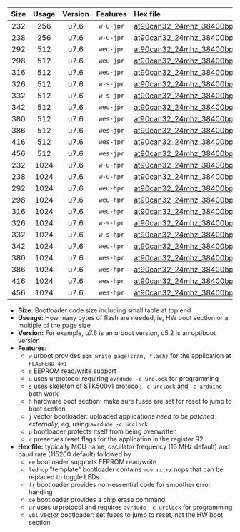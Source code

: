 |Size|Usage|Version|Features|Hex file|
|:-:|:-:|:-:|:-:|:--|
|232|256|u7.6|`w-u-jpr`|[at90can32_24mhz_38400bps_ur_vbl.hex](https://raw.githubusercontent.com/stefanrueger/urboot/main//at90can32_24mhz_38400bps_ur_vbl.hex)|
|238|256|u7.6|`w-u-jpr`|[at90can32_24mhz_38400bps_lednop_ur_vbl.hex](https://raw.githubusercontent.com/stefanrueger/urboot/main//at90can32_24mhz_38400bps_lednop_ur_vbl.hex)|
|292|512|u7.6|`weu-jpr`|[at90can32_24mhz_38400bps_ee_ur_vbl.hex](https://raw.githubusercontent.com/stefanrueger/urboot/main//at90can32_24mhz_38400bps_ee_ur_vbl.hex)|
|298|512|u7.6|`weu-jpr`|[at90can32_24mhz_38400bps_ee_lednop_ur_vbl.hex](https://raw.githubusercontent.com/stefanrueger/urboot/main//at90can32_24mhz_38400bps_ee_lednop_ur_vbl.hex)|
|316|512|u7.6|`weu-jpr`|[at90can32_24mhz_38400bps_ee_lednop_fr_ur_vbl.hex](https://raw.githubusercontent.com/stefanrueger/urboot/main//at90can32_24mhz_38400bps_ee_lednop_fr_ur_vbl.hex)|
|326|512|u7.6|`w-s-jpr`|[at90can32_24mhz_38400bps_vbl.hex](https://raw.githubusercontent.com/stefanrueger/urboot/main//at90can32_24mhz_38400bps_vbl.hex)|
|332|512|u7.6|`w-s-jpr`|[at90can32_24mhz_38400bps_lednop_vbl.hex](https://raw.githubusercontent.com/stefanrueger/urboot/main//at90can32_24mhz_38400bps_lednop_vbl.hex)|
|342|512|u7.6|`weu-jpr`|[at90can32_24mhz_38400bps_ee_lednop_fr_ce_ur_vbl.hex](https://raw.githubusercontent.com/stefanrueger/urboot/main//at90can32_24mhz_38400bps_ee_lednop_fr_ce_ur_vbl.hex)|
|380|512|u7.6|`wes-jpr`|[at90can32_24mhz_38400bps_ee_vbl.hex](https://raw.githubusercontent.com/stefanrueger/urboot/main//at90can32_24mhz_38400bps_ee_vbl.hex)|
|386|512|u7.6|`wes-jpr`|[at90can32_24mhz_38400bps_ee_lednop_vbl.hex](https://raw.githubusercontent.com/stefanrueger/urboot/main//at90can32_24mhz_38400bps_ee_lednop_vbl.hex)|
|416|512|u7.6|`wes-jpr`|[at90can32_24mhz_38400bps_ee_lednop_fr_vbl.hex](https://raw.githubusercontent.com/stefanrueger/urboot/main//at90can32_24mhz_38400bps_ee_lednop_fr_vbl.hex)|
|456|512|u7.6|`wes-jpr`|[at90can32_24mhz_38400bps_ee_lednop_fr_ce_vbl.hex](https://raw.githubusercontent.com/stefanrueger/urboot/main//at90can32_24mhz_38400bps_ee_lednop_fr_ce_vbl.hex)|
|232|1024|u7.6|`w-u-hpr`|[at90can32_24mhz_38400bps_ur.hex](https://raw.githubusercontent.com/stefanrueger/urboot/main//at90can32_24mhz_38400bps_ur.hex)|
|238|1024|u7.6|`w-u-hpr`|[at90can32_24mhz_38400bps_lednop_ur.hex](https://raw.githubusercontent.com/stefanrueger/urboot/main//at90can32_24mhz_38400bps_lednop_ur.hex)|
|292|1024|u7.6|`weu-hpr`|[at90can32_24mhz_38400bps_ee_ur.hex](https://raw.githubusercontent.com/stefanrueger/urboot/main//at90can32_24mhz_38400bps_ee_ur.hex)|
|298|1024|u7.6|`weu-hpr`|[at90can32_24mhz_38400bps_ee_lednop_ur.hex](https://raw.githubusercontent.com/stefanrueger/urboot/main//at90can32_24mhz_38400bps_ee_lednop_ur.hex)|
|316|1024|u7.6|`weu-hpr`|[at90can32_24mhz_38400bps_ee_lednop_fr_ur.hex](https://raw.githubusercontent.com/stefanrueger/urboot/main//at90can32_24mhz_38400bps_ee_lednop_fr_ur.hex)|
|326|1024|u7.6|`w-s-hpr`|[at90can32_24mhz_38400bps.hex](https://raw.githubusercontent.com/stefanrueger/urboot/main//at90can32_24mhz_38400bps.hex)|
|332|1024|u7.6|`w-s-hpr`|[at90can32_24mhz_38400bps_lednop.hex](https://raw.githubusercontent.com/stefanrueger/urboot/main//at90can32_24mhz_38400bps_lednop.hex)|
|342|1024|u7.6|`weu-hpr`|[at90can32_24mhz_38400bps_ee_lednop_fr_ce_ur.hex](https://raw.githubusercontent.com/stefanrueger/urboot/main//at90can32_24mhz_38400bps_ee_lednop_fr_ce_ur.hex)|
|380|1024|u7.6|`wes-hpr`|[at90can32_24mhz_38400bps_ee.hex](https://raw.githubusercontent.com/stefanrueger/urboot/main//at90can32_24mhz_38400bps_ee.hex)|
|386|1024|u7.6|`wes-hpr`|[at90can32_24mhz_38400bps_ee_lednop.hex](https://raw.githubusercontent.com/stefanrueger/urboot/main//at90can32_24mhz_38400bps_ee_lednop.hex)|
|416|1024|u7.6|`wes-hpr`|[at90can32_24mhz_38400bps_ee_lednop_fr.hex](https://raw.githubusercontent.com/stefanrueger/urboot/main//at90can32_24mhz_38400bps_ee_lednop_fr.hex)|
|456|1024|u7.6|`wes-hpr`|[at90can32_24mhz_38400bps_ee_lednop_fr_ce.hex](https://raw.githubusercontent.com/stefanrueger/urboot/main//at90can32_24mhz_38400bps_ee_lednop_fr_ce.hex)|

- **Size:** Bootloader code size including small table at top end
- **Useage:** How many bytes of flash are needed, ie, HW boot section or a multiple of the page size
- **Version:** For example, u7.6 is an urboot version, o5.2 is an optiboot version
- **Features:**
  + `w` urboot provides `pgm_write_page(sram, flash)` for the application at `FLASHEND-4+1`
  + `e` EEPROM read/write support
  + `u` uses urprotocol requiring `avrdude -c urclock` for programming
  + `s` uses skeleton of STK500v1 protocol; `-c urclock` and `-c arduino` both work
  + `h` hardware boot section: make sure fuses are set for reset to jump to boot section
  + `j` vector bootloader: uploaded applications *need to be patched externally*, eg, using `avrdude -c urclock`
  + `p` bootloader protects itself from being overwritten
  + `r` preserves reset flags for the application in the register R2
- **Hex file:** typically MCU name, oscillator frequency (16 MHz default) and baud rate (115200 default) followed by
  + `ee` bootloader supports EEPROM read/write
  + `lednop` "template" bootloader contains `mov rx,rx` nops that can be replaced to toggle LEDs
  + `fr` bootloader provides non-essential code for smoother error handing
  + `ce` bootloader provides a chip erase command
  + `ur` uses urprotocol and requires `avrdude -c urclock` for programming
  + `vbl` vector bootloader: set fuses to jump to reset, not the HW boot section
